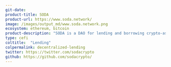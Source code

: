 ```yaml
---
git-date:
product-title: SODA
product-url: https://www.soda.network/
image: /images/output_md/www.soda.network.png
ecosystem: ethereum, bitcoin
product-description: "SODA is a DAO for lending and borrowing crypto-assets. You can borrow DAI within 15 minutes with a fixed rate using Bitcoin (BTC) as a collateral. [SODA: BTC-backed Crypto Loans. Interview with co-founder, Max Tarasenko](/soda-network)."
type: cefi
coltitle:  "Lending"
colpermalink: decentralized-lending
twitter: https://twitter.com/sodacrypto
github: https://github.com/sodacrypto/
---
```

